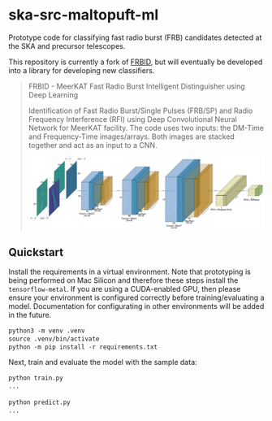 # ska-src-maltopuft-ml

Prototype code for classifying fast radio burst (FRB) candidates detected at the SKA and precursor telescopes.

This repository is currently a fork of [FRBID](https://github.com/Zafiirah13/FRBID), but will eventually be developed into a library for developing new classifiers. 

> FRBID - MeerKAT Fast Radio Burst Intelligent Distinguisher using Deep Learning
>
> Identification of Fast Radio Burst/Single Pulses (FRB/SP) and Radio Frequency Interference (RFI) using Deep Convolutional Neural Network for MeerKAT facility. The code uses two inputs: the DM-Time and Frequency-Time images/arrays. Both images are stacked together and act as an input to a CNN.
>
> ![alt tag](Single-Input-FRBID.png)

## Quickstart

Install the requirements in a virtual environment. Note that prototyping is being performed on Mac Silicon and therefore these steps install the `tensorflow-metal`. If you are using a CUDA-enabled GPU, then please ensure your environment is configured correctly before training/evaluating a model. Documentation for configurating in other environments will be added in the future. 

```
python3 -m venv .venv
source .venv/bin/activate
python -m pip install -r requirements.txt
```

Next, train and evaluate the model with the sample data:

```
python train.py
...

python predict.py
...
```
